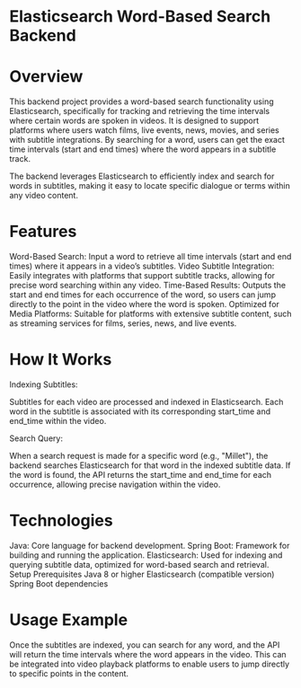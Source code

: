 # Elasticsearch Word-Based Search Backend #
# Overview
This backend project provides a word-based search functionality using Elasticsearch, specifically for tracking and retrieving the time intervals where certain words are spoken in videos. It is designed to support platforms where users watch films, live events, news, movies, and series with subtitle integrations. By searching for a word, users can get the exact time intervals (start and end times) where the word appears in a subtitle track.

The backend leverages Elasticsearch to efficiently index and search for words in subtitles, making it easy to locate specific dialogue or terms within any video content.

# Features
Word-Based Search: Input a word to retrieve all time intervals (start and end times) where it appears in a video’s subtitles.
Video Subtitle Integration: Easily integrates with platforms that support subtitle tracks, allowing for precise word searching within any video.
Time-Based Results: Outputs the start and end times for each occurrence of the word, so users can jump directly to the point in the video where the word is spoken.
Optimized for Media Platforms: Suitable for platforms with extensive subtitle content, such as streaming services for films, series, news, and live events.

# How It Works
Indexing Subtitles:

Subtitles for each video are processed and indexed in Elasticsearch.
Each word in the subtitle is associated with its corresponding start_time and end_time within the video.

Search Query:

When a search request is made for a specific word (e.g., "Millet"), the backend searches Elasticsearch for that word in the indexed subtitle data.
If the word is found, the API returns the start_time and end_time for each occurrence, allowing precise navigation within the video.

# Technologies
Java: Core language for backend development.
Spring Boot: Framework for building and running the application.
Elasticsearch: Used for indexing and querying subtitle data, optimized for word-based search and retrieval.
Setup
Prerequisites
Java 8 or higher
Elasticsearch (compatible version)
Spring Boot dependencies

# Usage Example
Once the subtitles are indexed, you can search for any word, and the API will return the time intervals where the word appears in the video. This can be integrated into video playback platforms to enable users to jump directly to specific points in the content.
